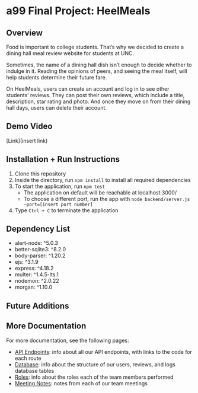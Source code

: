 # a99 Final Project: HeelMeals

## Overview

Food is important to college students. That’s why we decided to create a dining hall meal review website for students at UNC.

Sometimes, the name of a dining hall dish isn’t enough to decide whether to indulge in it. Reading the opinions of peers, and seeing the meal itself, will help students determine their future fare.

On HeelMeals, users can create an account and log in to see other students’ reviews. They can post their own reviews, which include a title, description, star rating and photo. And once they move on from their dining hall days, users can delete their account.


## Demo Video

[Link](insert link)
	

## Installation + Run Instructions

1. Clone this repository
2. Inside the directory, run `npm install` to install all required dependencies
3. To start the application, run `npm test`
	- The application on default will be reachable at localhost:3000/
	- To choose a different port, run the app with `node backend/server.js —port=[insert port number]`
4. Type `Ctrl + C` to terminate the application


## Dependency List
- alert-node: ^5.0.3
- better-sqlite3: ^8.2.0
- body-parser: ^1.20.2
- ejs: ^3.1.9
- express: ^4.18.2
- multer: ^1.4.5-lts.1
- nodemon: ^2.0.22
- morgan: ^1.10.0


## Future Additions


## More Documentation

For more documentation, see the following pages:
- [API Endpoints](https://github.com/comp426-2023-spring/a99-TeamNoTeam/blob/373f1874ef0ce8124457eb02fd9c61234241478c/docs/api_endpoints.md): info about all our API endpoints, with links to the code for each route
- [Database](https://github.com/comp426-2023-spring/a99-TeamNoTeam/blob/main/docs/database.md): info about the structure of our users, reviews, and logs database tables
- [Roles](https://github.com/comp426-2023-spring/a99-TeamNoTeam/blob/373f1874ef0ce8124457eb02fd9c61234241478c/docs/roles.md): info about the roles each of the team members performed
- [Meeting Notes](https://github.com/comp426-2023-spring/a99-TeamNoTeam/blob/373f1874ef0ce8124457eb02fd9c61234241478c/docs/meeting_notes.md): notes from each of our team meetings 
